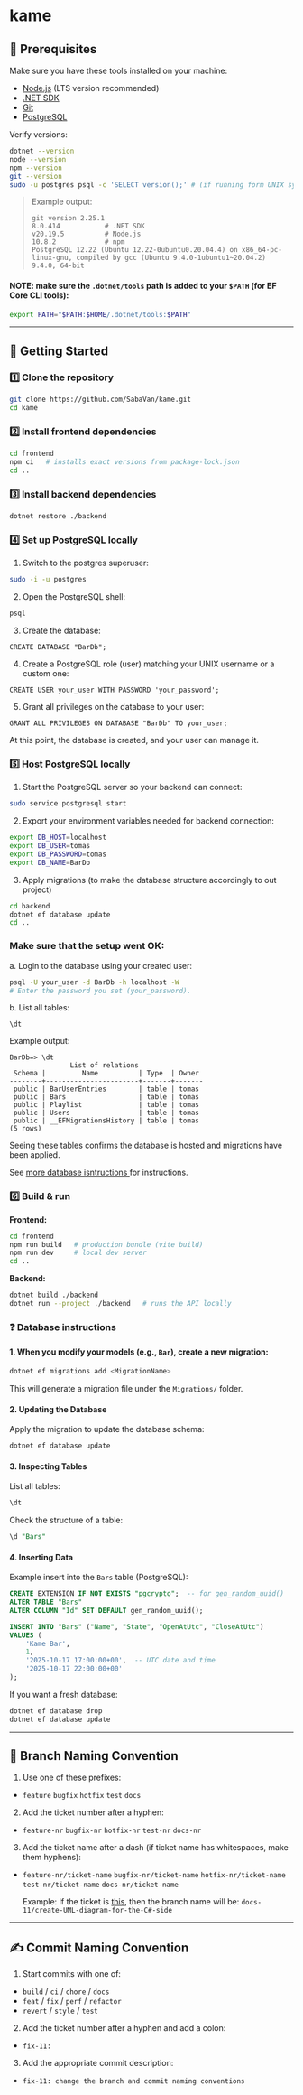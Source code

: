 # kame

## 📌 Prerequisites
Make sure you have these tools installed on your machine:

- [Node.js](https://nodejs.org) (LTS version recommended)
- [.NET SDK](https://dotnet.microsoft.com/download)
- [Git](https://git-scm.com)
- [PostgreSQL](https://www.postgresql.org/download/)

Verify versions:

```bash
dotnet --version
node --version
npm --version
git --version
sudo -u postgres psql -c 'SELECT version();' # (if running form UNIX systems)
```

> Example output:
> ```
> git version 2.25.1  
> 8.0.414           # .NET SDK  
> v20.19.5          # Node.js  
> 10.8.2            # npm   
> PostgreSQL 12.22 (Ubuntu 12.22-0ubuntu0.20.04.4) on x86_64-pc-linux-gnu, compiled by gcc (Ubuntu 9.4.0-1ubuntu1~20.04.2) 9.4.0, 64-bit
> ``` 
#### NOTE: make sure the `.dotnet/tools` path is added to your `$PATH` (for EF Core CLI tools):

```bash
export PATH="$PATH:$HOME/.dotnet/tools:$PATH"
```
---

## 🚀 Getting Started

### 1️⃣ Clone the repository
```bash
git clone https://github.com/SabaVan/kame.git
cd kame
```

### 2️⃣ Install frontend dependencies
```bash
cd frontend
npm ci   # installs exact versions from package-lock.json
cd ..
```

### 3️⃣ Install backend dependencies
```bash
dotnet restore ./backend
```

### 4️⃣ Set up PostgreSQL locally

1. Switch to the postgres superuser:

```bash
sudo -i -u postgres
```
2. Open the PostgreSQL shell:
```bash
psql
```

3. Create the database:
```psql
CREATE DATABASE "BarDb";
```

4. Create a PostgreSQL role (user) matching your UNIX username or a custom one:
```psql
CREATE USER your_user WITH PASSWORD 'your_password';
```

5. Grant all privileges on the database to your user:
```psql
GRANT ALL PRIVILEGES ON DATABASE "BarDb" TO your_user;
```

At this point, the database is created, and your user can manage it.

### 5️⃣ Host PostgreSQL locally

1. Start the PostgreSQL server so your backend can connect:
```bash
sudo service postgresql start
```

2. Export your environment variables needed for backend connection:
```bash
export DB_HOST=localhost
export DB_USER=tomas
export DB_PASSWORD=tomas
export DB_NAME=BarDb
```

3. Apply migrations (to make the database structure accordingly to out project)

```bash
cd backend
dotnet ef database update
cd ..
```


### Make sure that the setup went OK:
a. Login to the database using your created user:
```bash
psql -U your_user -d BarDb -h localhost -W
# Enter the password you set (your_password).
```

b. List all tables:
```psql
\dt
```
Example output:
```
BarDb=> \dt
               List of relations
 Schema |         Name          | Type  | Owner 
--------+-----------------------+-------+-------
 public | BarUserEntries        | table | tomas
 public | Bars                  | table | tomas
 public | Playlist              | table | tomas
 public | Users                 | table | tomas
 public | __EFMigrationsHistory | table | tomas
(5 rows)
```

Seeing these tables confirms the database is hosted and migrations have been applied.

See [more database isntructions ](#❓-database-instructions) for instructions.

### 6️⃣ Build & run

**Frontend:**
```bash
cd frontend
npm run build   # production bundle (vite build)
npm run dev     # local dev server
cd ..
```

**Backend:**
```bash
dotnet build ./backend
dotnet run --project ./backend   # runs the API locally
```

### ❓ Database instructions

#### 1. When you modify your models (e.g., `Bar`), create a new migration:

```bash
dotnet ef migrations add <MigrationName>
```

This will generate a migration file under the `Migrations/` folder.

#### 2. Updating the Database

Apply the migration to update the database schema:

```bash
dotnet ef database update
```

#### 3. Inspecting Tables

List all tables:

```sql
\dt
```

Check the structure of a table:

```sql
\d "Bars"
```

#### 4. Inserting Data

Example insert into the `Bars` table (PostgreSQL):

```sql
CREATE EXTENSION IF NOT EXISTS "pgcrypto";  -- for gen_random_uuid()
ALTER TABLE "Bars"
ALTER COLUMN "Id" SET DEFAULT gen_random_uuid();

INSERT INTO "Bars" ("Name", "State", "OpenAtUtc", "CloseAtUtc")
VALUES (
    'Kame Bar',
    1,
    '2025-10-17 17:00:00+00',  -- UTC date and time
    '2025-10-17 22:00:00+00'
);
```

If you want a fresh database:

```bash
dotnet ef database drop
dotnet ef database update
```
---

## 🌱 Branch Naming Convention
1. Use one of these prefixes:
- `feature` `bugfix` `hotfix` `test` `docs`
2. Add the ticket number after a hyphen:
- `feature-nr` `bugfix-nr` `hotfix-nr` `test-nr` `docs-nr`
3. Add the ticket name after a dash (if ticket name has whitespaces, make them hyphens):
- `feature-nr/ticket-name` `bugfix-nr/ticket-name` `hotfix-nr/ticket-name` `test-nr/ticket-name` `docs-nr/ticket-name`

  Example: If the ticket is [this](https://github.com/SabaVan/kame/issues/11), then the branch name will be:
`docs-11/create-UML-diagram-for-the-C#-side`
---

## ✍️ Commit Naming Convention
1. Start commits with one of:

- `build` / `ci` / `chore` / `docs`  
- `feat` / `fix` / `perf` / `refactor`  
- `revert` / `style` / `test`
2. Add the ticket number after a hyphen and add a colon:
- `fix-11:`
3. Add the appropriate commit description:
- `fix-11: change the branch and commit naming conventions`
